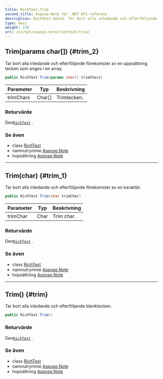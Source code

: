 ```yaml
---
title: RichText.Trim
second_title: Aspose.Note för .NET API-referens
description: RichText metod. Tar bort alla inledande och efterföljande förekomster av en uppsättning tecken som anges i en array.
type: docs
weight: 210
url: /sv/net/aspose.note/richtext/trim/
---
```

## Trim(params char[]) {#trim_2}

Tar bort alla inledande och efterföljande förekomster av en uppsättning tecken som anges i en array.

```csharp
public RichText Trim(params char[] trimChars)
```

| Parameter | Typ | Beskrivning |
| --- | --- | --- |
| trimChars | Char[] | Trimtecken. |

### Returvärde

Den[`RichText`](../) .

### Se även

* class [RichText](../)
* namnutrymme [Aspose.Note](../../richtext/)
* hopsättning [Aspose.Note](../../../)

---

## Trim(char) {#trim_1}

Tar bort alla inledande och efterföljande förekomster av en karaktär.

```csharp
public RichText Trim(char trimChar)
```

| Parameter | Typ | Beskrivning |
| --- | --- | --- |
| trimChar | Char | Trim char. |

### Returvärde

Den[`RichText`](../) .

### Se även

* class [RichText](../)
* namnutrymme [Aspose.Note](../../richtext/)
* hopsättning [Aspose.Note](../../../)

---

## Trim() {#trim}

Tar bort alla inledande och efterföljande blanktecken.

```csharp
public RichText Trim()
```

### Returvärde

Den[`RichText`](../) .

### Se även

* class [RichText](../)
* namnutrymme [Aspose.Note](../../richtext/)
* hopsättning [Aspose.Note](../../../)


